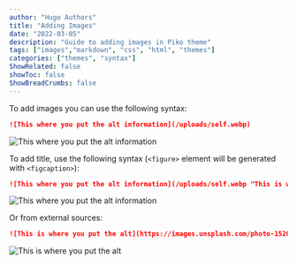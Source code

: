 ```yaml
---
author: "Hugo Authors"
title: "Adding Images"
date: "2022-03-05"
description: "Guide to adding images in Piko theme"
tags: ["images","markdown", "css", "html", "themes"]
categories: ["themes", "syntax"]
ShowRelated: false
showToc: false
ShowBreadCrumbs: false
---
```


To add images you can use the following syntax:
```md
![This where you put the alt information](/uploads/self.webp)
```

![This where you put the alt information](/uploads/self.webp)

To add title, use the following syntax (`<figure>` element will be generated with `<figcaption>`):
```md
![This where you put the alt information](/uploads/self.webp "This is where you put the title")
```

![This where you put the alt information](/uploads/self.webp "This is where you put the title")

Or from external sources:

```md
![This is where you put the alt](https://images.unsplash.com/photo-1520085601670-ee14aa5fa3e8 "This is the image title")
```

![This is where you put the alt](https://images.unsplash.com/photo-1520085601670-ee14aa5fa3e8 "This is the image title")